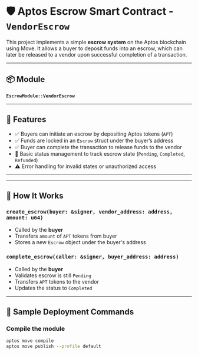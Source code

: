 # 🛡️ Aptos Escrow Smart Contract - `VendorEscrow`

This project implements a simple **escrow system** on the Aptos blockchain using Move. It allows a buyer to deposit funds into an escrow, which can later be released to a vendor upon successful completion of a transaction.

---

## 📦 Module

**`EscrowModule::VendorEscrow`**

---

## 🚀 Features

- ✅ Buyers can initiate an escrow by depositing Aptos tokens (`APT`)
- ✅ Funds are locked in an `Escrow` struct under the buyer’s address
- ✅ Buyer can complete the transaction to release funds to the vendor
- 🔐 Basic status management to track escrow state (`Pending`, `Completed`, `Refunded`)
- ⚠️ Error handling for invalid states or unauthorized access

---


---

## 🧠 How It Works

### `create_escrow(buyer: &signer, vendor_address: address, amount: u64)`

- Called by the **buyer**
- Transfers `amount` of `APT` tokens from buyer
- Stores a new `Escrow` object under the buyer's address

### `complete_escrow(caller: &signer, buyer_address: address)`

- Called by the **buyer**
- Validates escrow is still `Pending`
- Transfers `APT` tokens to the vendor
- Updates the status to `Completed`

---

## 📜 Sample Deployment Commands

### Compile the module

```bash
aptos move compile
aptos move publish --profile default

